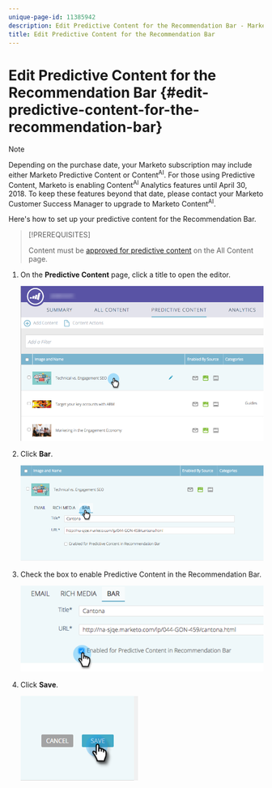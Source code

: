 ```yaml
---
unique-page-id: 11385942
description: Edit Predictive Content for the Recommendation Bar - Marketo Docs - Product Documentation
title: Edit Predictive Content for the Recommendation Bar
---
```


# Edit Predictive Content for the Recommendation Bar {#edit-predictive-content-for-the-recommendation-bar}

>[!NOTE]
>
>Depending on the purchase date, your Marketo subscription may include either Marketo Predictive Content or Content<sup>AI</sup>. For those using Predictive Content, Marketo is enabling Content<sup>AI</sup> Analytics features until April 30, 2018. To keep these features beyond that date, please contact your Marketo Customer Success Manager to upgrade to Marketo Content<sup>AI</sup>.

Here's how to set up your predictive content for the Recommendation Bar.

>[!PREREQUISITES]
>
>Content must be [approved for predictive content](/help/marketo/product-docs/predictive-content/working-with-all-content/approve-a-title-for-predictive-content.md) on the All Content page.

1. On the **Predictive Content** page, click a title to open the editor.

   ![](assets/image2017-10-3-9-3a45-3a13.png)

1. Click **Bar**.

   ![](assets/image2017-10-3-9-3a45-3a48.png)

1. Check the box to enable Predictive Content in the Recommendation Bar.

   ![](assets/image2017-10-3-9-3a46-3a18.png)

1. Click **Save**.

   ![](assets/save.png)
